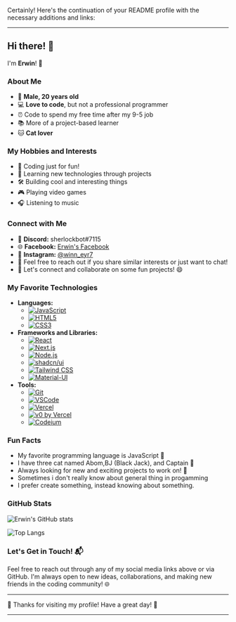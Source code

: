 Certainly! Here's the continuation of your README profile with the necessary additions and links:

---

## Hi there! 👋

I'm **Erwin**! 🌟

### About Me

- 👦 **Male, 20 years old**
- 💻 **Love to code**, but not a professional programmer
- ⏰ Code to spend my free time after my 9-5 job
- 📚 More of a project-based learner
- 🐱 **Cat lover**

### My Hobbies and Interests

- 🌈 Coding just for fun!
- 📖 Learning new technologies through projects
- 🛠️ Building cool and interesting things
- 🎮 Playing video games
- 🎧 Listening to music

### Connect with Me

- 💬 **Discord:** sherlockbot#7115
- 🌐 **Facebook:** [Erwin's Facebook](https://www.facebook.com/ewingthesky)
- 📸 **Instagram:** [@winn_eyr7](https://www.instagram.com/winn_eyr7)
- 📧 Feel free to reach out if you share similar interests or just want to chat!
- 🤝 Let's connect and collaborate on some fun projects! 😄

### My Favorite Technologies

- **Languages:**
  - [![JavaScript](https://img.shields.io/badge/-JavaScript-F7DF1E?logo=javascript&logoColor=black)](https://developer.mozilla.org/en-US/docs/Web/JavaScript)
  - [![HTML5](https://img.shields.io/badge/-HTML5-E34F26?logo=html5&logoColor=white)](https://developer.mozilla.org/en-US/docs/Web/Guide/HTML/HTML5)
  - [![CSS3](https://img.shields.io/badge/-CSS3-1572B6?logo=css3&logoColor=white)](https://developer.mozilla.org/en-US/docs/Web/CSS)
- **Frameworks and Libraries:**
  - [![React](https://img.shields.io/badge/-React-61DAFB?logo=react&logoColor=black)](https://reactjs.org/)
  - [![Next.js](https://img.shields.io/badge/-Next.js-000000?logo=next.js&logoColor=white)](https://nextjs.org/)
  - [![Node.js](https://img.shields.io/badge/-Node.js-339933?logo=node.js&logoColor=white)](https://nodejs.org/)
  - [![shadcn/ui](https://img.shields.io/badge/-shadcn/ui-000000?logo=shadcn&logoColor=white)](https://shadcn.dev/)
  - [![Tailwind CSS](https://img.shields.io/badge/-Tailwind_CSS-38B2AC?logo=tailwind-css&logoColor=white)](https://tailwindcss.com/)
  - [![Material-UI](https://img.shields.io/badge/-Material--UI-0081CB?logo=material-ui&logoColor=white)](https://mui.com/)
- **Tools:**
  - [![Git](https://img.shields.io/badge/-Git-F05032?logo=git&logoColor=white)](https://git-scm.com/)
  - [![VSCode](https://img.shields.io/badge/-VSCode-007ACC?logo=visual-studio-code&logoColor=white)](https://code.visualstudio.com/)
  - [![Vercel](https://img.shields.io/badge/-Vercel-000000?logo=vercel&logoColor=white)](https://vercel.com/)
  - [![v0 by Vercel](https://img.shields.io/badge/-v0_by_Vercel-000000?logo=vercel&logoColor=white)](https://v0.dev/)
  - [![Codeium](https://img.shields.io/badge/-Codeium-00BFA5?logo=codeium&logoColor=white)](https://www.codeium.com/)

### Fun Facts

- My favorite programming language is JavaScript 💛
- I have three cat named Abom,BJ (Black Jack), and Captain 🐾
- Always looking for new and exciting projects to work on! 🚀
- Sometimes i don't really know about general thing in progamming
- I prefer create something, instead knowing about something.

### GitHub Stats

![Erwin's GitHub stats](https://github-readme-stats.vercel.app/api?username=WinnFreeza27&show_icons=true&theme=radical)

![Top Langs](https://github-readme-stats.vercel.app/api/top-langs/?username=WinnFreeza27&layout=compact&theme=radical)

### Let's Get in Touch! 📬

Feel free to reach out through any of my social media links above or via GitHub. I'm always open to new ideas, collaborations, and making new friends in the coding community! 🌐

---

🌟 Thanks for visiting my profile! Have a great day! 🌟

---
